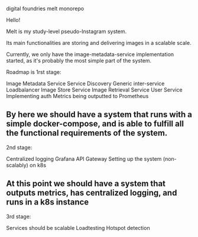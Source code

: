 digital foundries melt monorepo

Hello!

Melt is my study-level pseudo-Instagram system.

Its main functionalities are storing and delivering images in a scalable scale.

Currently, we only have the image-metadata-service implementation started, as it's probably the most simple part of the
system.

Roadmap is
1rst stage:

Image Metadata Service
Service Discovery
Generic inter-service Loadbalancer
Image Store Service
Image Retrieval Service
User Service
Implementing auth
Metrics being outputted to Prometheus

By here we should have a system that runs with a simple docker-compose, and is able to fulfill all the functional
requirements of the system.
-----------------------------------------------

2nd stage:

Centralized logging
Grafana
API Gateway
Setting up the system (non-scalably) on k8s


At this point we should have a system that outputs metrics, has centralized logging, and runs in a k8s instance
-------------------------------------------------------

3rd stage:

Services should be scalable
Loadtesting
Hotspot detection
